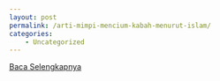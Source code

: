 ```yaml
---
layout: post
permalink: /arti-mimpi-mencium-kabah-menurut-islam/
categories:
    - Uncategorized
---
```


[Baca Selengkapnya](/01)